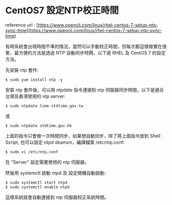 # CentOS7 設定NTP校正時間

reference url : [https://www.opencli.com/linux/rhel-centos-7-setup-ntp-sync-time](https://www.opencli.com/linux/rhel-centos-7-setup-ntp-sync-time)

有時系統會出現時間不準的情況，當然可以手動校正時間，但每次都這樣做實在很累，最方便的方法是透過 NTP 自動同步時闁，以下是 RHEL 及 CentOS 7 的設定方法。

先安裝 ntp 套件:

`$ sudo yum install ntp -y`

安裝 ntp 套件後，可以用 ntpdate 指令連接到 ntp 伺服器同步時間，以下是適合台灣及香港使用的 ntp server:

`$ sudo ntpdate time.stdtime.gov.tw`

或

`$ sudo ntpdate stdtime.gov.hk`

上面的指令只會做一次時間同步，如果想自動同步，除了將上面指令放到 Shell Script, 也可以設定 ntpd deamon，編譯檔案 /etc/ntp.conf:

`$ sudo vi /etc/ntp.conf`

在 “Server” 設定需要使用的 ntp 伺服器。

然後用 systemctl 啟動 ntpd 及 設定開機自動啟動:

```
$ sudo systemctl start ntpd
$ sudo systemctl enable ntpd
```

這樣系統就會自動連接到 ntp 伺服器校正系統時間。
